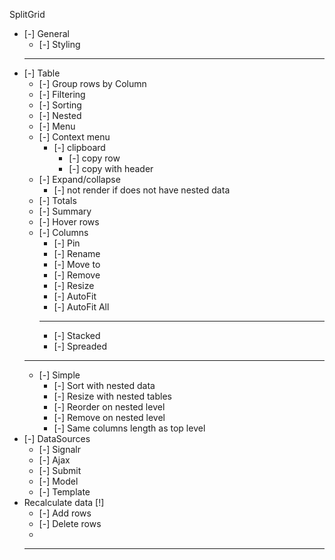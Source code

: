 SplitGrid
- [-] General
  - [-] Styling
  - - -
- [-] Table
  - [-] Group rows by Column
  - [-] Filtering
  - [-] Sorting
  - [-] Nested
  - [-] Menu
  - [-] Context menu
    - [-] clipboard
      - [-] copy row
      - [-] copy with header
  - [-] Expand/collapse
    - [-] not render if does not have nested data
  - [-] Totals
  - [-] Summary
  - [-] Hover rows
  - [-] Columns
    - [-] Pin
    - [-] Rename
    - [-] Move to
    - [-] Remove
    - [-] Resize
    - [-] AutoFit
    - [-] AutoFit All
    - - - 
    - [-] Stacked 
    - [-] Spreaded 
  - - -
  - [-] Simple
    - [-] Sort with nested data
    - [-] Resize with nested tables
    - [-] Reorder on nested level
    - [-] Remove on nested level
    - [-] Same columns length as top level 
- [-] DataSources
  - [-] Signalr
  - [-] Ajax
  - [-] Submit
  - [-] Model
  - [-] Template
- Recalculate data [!]
  - [-] Add rows
  - [-] Delete rows
  - 
  - - -  
